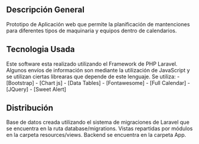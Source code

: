 ## Descripción General
Prototipo de Aplicación web que permite la planificación de mantenciones para diferentes tipos de maquinaria y equipos dentro de calendarios.
## Tecnologia Usada 
Este software esta realizado utilizando el Framework de PHP Laravel.
Algunos envíos de información son mediante la utilización de JavaScript y se utilizan ciertas librearas que depende de este lenguaje.
Se utiliza:
	- [Bootstrap] 
	- [Chart js]
	- [Data Tables]
	- [Fontawesome]
	- [Full Calendar]
	- [JQuery]
    - [Sweet Alert]
    
## Distribución
Base de datos creada utilizando el sistema de migraciones de Laravel que se encuentra en la ruta database/migrations.
Vistas repartidas por módulos en la carpeta resources/views.
Backend se encuentra en la carpeta App.


    

